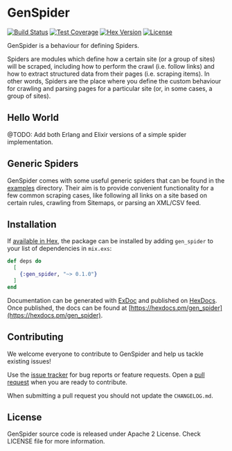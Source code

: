 # GenSpider

[![Build Status](https://img.shields.io/travis/sntran/gen_spider/master.svg)](https://travis-ci.org/sntran/gen_spider)
[![Test Coverage](https://img.shields.io/coveralls/github/sntran/gen_spider.svg)](https://coveralls.io/github/sntran/gen_spider)
[![Hex Version](https://img.shields.io/hexpm/v/gen_spider.svg)](https://hex.pm/packages/gen_spider)
[![License](https://img.shields.io/github/license/sntran/gen_spider.svg)](https://choosealicense.com/licenses/apache-2.0/)

<!-- MDOC !-->

GenSpider is a behaviour for defining Spiders.

Spiders are modules which define how a certain site (or a group of sites) will
be scraped, including how to perform the crawl (i.e. follow links) and how to
extract structured data from their pages (i.e. scraping items). In other words,
Spiders are the place where you define the custom behaviour for crawling and
parsing pages for a particular site (or, in some cases, a group of sites).

## Hello World

@TODO: Add both Erlang and Elixir versions of a simple spider implementation.

## Generic Spiders

GenSpider comes with some useful generic spiders that can be found in the
[examples](examples) directory. Their aim is to provide convenient functionality
for a few common scraping cases, like following all links on a site based on
certain rules, crawling from Sitemaps, or parsing an XML/CSV feed.

<!-- MDOC !-->

## Installation

If [available in Hex](https://hex.pm/docs/publish), the package can be installed
by adding `gen_spider` to your list of dependencies in `mix.exs`:

```elixir
def deps do
  [
    {:gen_spider, "~> 0.1.0"}
  ]
end
```

Documentation can be generated with [ExDoc](https://github.com/elixir-lang/ex_doc)
and published on [HexDocs](https://hexdocs.pm). Once published, the docs can
be found at [https://hexdocs.pm/gen_spider](https://hexdocs.pm/gen_spider).

## Contributing

We welcome everyone to contribute to GenSpider and help us tackle existing issues!

Use the [issue tracker][issues] for bug reports or feature requests. Open a [pull request][pulls] when you are ready to contribute.

When submitting a pull request you should not update the `CHANGELOG.md`.

## License

GenSpider source code is released under Apache 2 License.
Check LICENSE file for more information.

[issues]: https://github.com/sntran/gen_spider/issues
[pulls]: https://github.com/sntran/gen_spider/pulls
